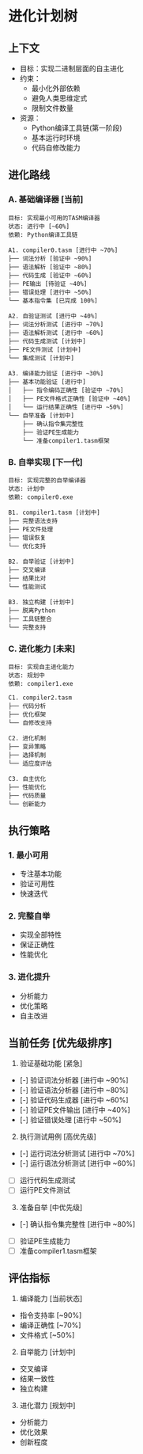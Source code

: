 # 进化计划树

## 上下文

- 目标：实现二进制层面的自主进化
- 约束：
  * 最小化外部依赖
  * 避免人类思维定式
  * 限制文件数量
- 资源：
  * Python编译工具链(第一阶段)
  * 基本运行时环境
  * 代码自修改能力

## 进化路线

### A. 基础编译器 [当前]
```
目标: 实现最小可用的TASM编译器
状态: 进行中 [~60%]
依赖: Python编译工具链

A1. compiler0.tasm [进行中 ~70%]
├── 词法分析 [验证中 ~90%]
├── 语法解析 [验证中 ~80%]
├── 代码生成 [验证中 ~60%]
├── PE输出 [待验证 ~40%]
├── 错误处理 [进行中 ~50%]
└── 基本指令集 [已完成 100%]

A2. 自验证测试 [进行中 ~40%]
├── 词法分析测试 [进行中 ~70%]
├── 语法解析测试 [进行中 ~60%]
├── 代码生成测试 [计划中]
├── PE文件测试 [计划中]
└── 集成测试 [计划中]

A3. 编译能力验证 [进行中 ~30%]
├── 基本功能验证 [进行中]
│   ├── 指令编码正确性 [验证中 ~70%]
│   ├── PE文件格式正确性 [验证中 ~40%]
│   └── 运行结果正确性 [进行中 ~50%]
└── 自举准备 [计划中]
    ├── 确认指令集完整性
    ├── 验证PE生成能力
    └── 准备compiler1.tasm框架
```

### B. 自举实现 [下一代]
```
目标: 实现完整的自举编译器
状态: 计划中
依赖: compiler0.exe

B1. compiler1.tasm [计划中]
├── 完整语法支持
├── PE文件处理
├── 错误恢复
└── 优化支持

B2. 自举验证 [计划中]
├── 交叉编译
├── 结果比对
└── 性能测试

B3. 独立构建 [计划中]
├── 脱离Python
├── 工具链整合
└── 完整支持
```

### C. 进化能力 [未来]
```
目标: 实现自主进化能力
状态: 规划中
依赖: compiler1.exe

C1. compiler2.tasm
├── 代码分析
├── 优化框架
└── 自修改支持

C2. 进化机制
├── 变异策略
├── 选择机制
└── 适应度评估

C3. 自主优化
├── 性能优化
├── 代码质量
└── 创新能力
```

## 执行策略

### 1. 最小可用
- 专注基本功能
- 验证可用性
- 快速迭代

### 2. 完整自举
- 实现全部特性
- 保证正确性
- 性能优化

### 3. 进化提升
- 分析能力
- 优化策略
- 自主改进

## 当前任务 [优先级排序]

1. 验证基础功能 [紧急]
- [-] 验证词法分析器 [进行中 ~90%]
- [-] 验证语法分析器 [进行中 ~80%]
- [-] 验证代码生成器 [进行中 ~60%]
- [-] 验证PE文件输出 [进行中 ~40%]
- [-] 验证错误处理 [进行中 ~50%]

2. 执行测试用例 [高优先级]
- [-] 运行词法分析测试 [进行中 ~70%]
- [-] 运行语法分析测试 [进行中 ~60%]
- [ ] 运行代码生成测试
- [ ] 运行PE文件测试

3. 准备自举 [中优先级]
- [-] 确认指令集完整性 [进行中 ~80%]
- [ ] 验证PE生成能力
- [ ] 准备compiler1.tasm框架

## 评估指标

1. 编译能力 [当前状态]
- 指令支持率 [~90%]
- 编译正确性 [~70%]
- 文件格式 [~50%]

2. 自举能力 [计划中]
- 交叉编译
- 结果一致性
- 独立构建

3. 进化潜力 [规划中]
- 分析能力
- 优化效果
- 创新程度 